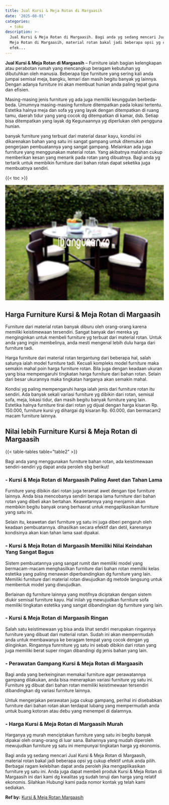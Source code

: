 ```yaml
---
title: Jual Kursi & Meja Rotan di Margaasih
date: '2025-08-01'
categories:
  - toko
description: >-
  Jual Kursi & Meja Rotan di Margaasih. Bagi anda yg sedang mencari Jual Kursi &
  Meja Rotan di Margaasih, material rotan bakal jadi beberapa opsi yg cukup
  efek...
---
```


**Jual Kursi & Meja Rotan di Margaasih** – Furniture ialah bagian kelengkapan atau perabotan rumah yang mencangkup beragam kebutuhan yg dibutuhkan oleh manusia. Beberapa tipe furniture yang sering kali anda jumpai semisal meja, bangku, lemari dan masih begitu banyak yg lainnya. Dengan adanya furniture ini akan membuat hunian anda paling tepat guna dan efisien.

Masing-masing jenis furniture yg ada juga memiliki keunggulan berbeda-beda. Umumnya masing-masing furniture ditempatkan pada lokasi tertentu. Estetika halnya meja dan sofa yg yang layak dengan ditempatkan di ruang tamu, daerah tidur yang yang cocok dg ditempatkan di kamar, dsb. Setiap bisa ditempatkan yang layak dg Kegunaannya yg diperlukan oleh pengguna hunian.

banyak furniture yang terbuat dari material dasar kayu, kondisi ini dikarenakan bahan yang satu ini sangat gampang untuk ditemukan dan pengerjaan pembuatannya yang sangat gampang. Melainkan ada juga furniture yang menggunakan material rotan. Yang akibatnya malahan cukup memberikan kesan yang menarik pada rotan yang dibuatnya. Bagi anda yg tertarik untuk membikin furniture dari bahan rotan dapat seketika juga membuatnya sendiri.

{{< toc >}}

![Jual Kursi & Meja Rotan di Margaasih](/images/kursi-meja-rotan-murah53.png)

## Harga Furniture Kursi & Meja Rotan di Margaasih

Furniture dari material rotan banyak diburu oleh orang-orang karena memiliki keistimewaan tersendiri. Sangat banyak dari mereka yg menginginkan untuk membeli furniture yg terbuat dari material rotan. Untuk anda yang ingin membelinya, anda mesti mengenal lebih dulu harga dari furniture tadi.

Harga furniture dari material rotan tergantung dari beberapa hal, salah satunya ialah model furniture tadi. Kecuali kompleks model furniture maka semakin mahal poin harga furniture rotan. Bila juga dengan keadaan ukuran yang bisa mempengaruhi tingkatan harga furniture dari bahan rotan. Selain dari besar ukurannya maka tingkatan harganya akan semakin mahal.

Kondisi yg paling mempengaruhi harga ialah jenis dari furniture rotan itu sendiri. Ada banyak sekali variasi furniture yg dibikin dari rotan, semisal sofa, meja, lokasi tidur, dan masih begitu banyak furniture yang lain. Estetika halnya furniture tirai dari rotan yg dijual dengan harga kisaran Rp. 150.000, furniture kursi yg dihargai dg kisaran Rp. 60.000, dan bermacam2 macam furniture lainnya.

## Nilai lebih Furniture Kursi & Meja Rotan di Margaasih

{{< table-tables table="table2" >}}

Bagi anda yang menggunakan furniture bahan rotan, ada keistimewaan sendiri-sendiri yg dapat anda peroleh sbg berikut!

### \- Kursi & Meja Rotan di Margaasih Paling Awet dan Tahan Lama

Furniture yang dibikin dari rotan juga teramat awet dengan tipe furniture lainnya. Anda bisa mencobanya sendiri berapa lama furniture dari bahan rotan yang dibeli akan bertahan. Keawetannya yang menjamin akan membikin begitu banyak orang berhasrat untuk mengaplikasikan furniture yang satu ini.

Selain itu, keawetan dari furniture yg satu ini juga diberi pengaruh oleh keadaan pembuatannya. dihasilkan secara efektif dan detil, karenanya kondisinya akan kian tahan lama saat dipakai.

### \- Kursi & Meja Rotan di Margaasih Memiliki Nilai Keindahan Yang Sangat Bagus

Sistem pembuatannya yang sangat rumit dan memiliki model yang bermacam-macam menghasilkan furniture dari bahan rotan memiliki kelas estetika yang paling menawan diperbandingkan dg furniture yang lain. Memiliki furniture dari material rotan diwujudkan dg metode langsung untuk membentuk model yang diwujudkan.

Berlainan dg furniture lainnya yang motifnya diciptakan dengan sistem diukir semisal furniture kayu. Hal inilah yg mewujudkan furniture sofa memiliki tingkatan estetika yang sangat dibandingkan dg furniture yang lain.

### \- Kursi & Meja Rotan di Margaasih Ringan

Salah satu keistimewaan yg bisa anda lihat sendiri merupakan ringannya furniture yang dibuat dari material rotan. Sudah ini akan mempermudah anda untuk membawanya ke beragam tempat yang cocok dengan yg diinginkan. Ringannya funrniture yg satu ini sebab dibikin dari rotan yang juga memiliki berat super ringan dibandingi dg jenis bahan yang lain.

### \- Perawatan Gampang Kursi & Meja Rotan di Margaasih

Bagi anda yang berkeinginan memakai furniture agar perawatannya gampang dilakukan, anda bisa menerapkan variasi furniture yg satu ini. Furniture yg dibuat dari bahan rotan memiliki keistimewaan tersendiri dibandingkan dg variasi furniture lainnya.

Untuk mengerjakan perawatan juga cukup gampang, perihal ini disebabkan furniture dari bahan rotan akan terdapat lubang yang mempermudah anda untuk buang kotoran atau debu yang menempel di dalamnya.

### \- Harga Kursi & Meja Rotan di Margaasih Murah

Harganya yg murah menciptakan furniture yang satu ini begitu banyak dipakai oleh orang-orang di luar sana. Bahannya yang mudah diperoleh mewujudkan furniture yg satu ini mempunyai tingkatan harga yg ekonomis.

Bagi anda yg sedang mencari Jual Kursi & Meja Rotan di Margaasih, material rotan bakal jadi beberapa opsi yg cukup efektif untuk anda pilih. Berbagai ragam kelebihan dapat anda peroleh jika mengaplikasikan furniture yg satu ini. Anda juga dapat membeli produk Kursi & Meja Rotan di Margaasih ini dari kami dg kwalitas yg sudah teruji dan harga yang relatif ekonomis. Silahkan Hubungi kami pada nomor kontak yg telah kami sediakan.

**Ref by:** [Kursi & Meja Rotan Margaasih](https://id.wikipedia.org/wiki/Kursi)
